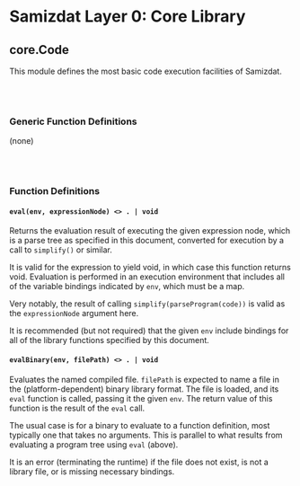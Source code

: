 Samizdat Layer 0: Core Library
==============================

core.Code
---------

This module defines the most basic code execution facilities of
Samizdat.

<br><br>
### Generic Function Definitions

(none)


<br><br>
### Function Definitions

#### `eval(env, expressionNode) <> . | void`

Returns the evaluation result of executing the given expression node,
which is a parse tree as specified in this document, converted for
execution by a call to `simplify()` or similar.

It is valid for the expression to yield void, in which case this function
returns void. Evaluation is performed in an execution environment that
includes all of the variable bindings indicated by `env`, which must be a map.

Very notably, the result of calling `simplify(parseProgram(code))` is
valid as the `expressionNode` argument here.

It is recommended (but not required) that the given `env` include
bindings for all of the library functions specified by this document.

#### `evalBinary(env, filePath) <> . | void`

Evaluates the named compiled file. `filePath` is expected to name
a file in the (platform-dependent) binary library format. The file
is loaded, and its `eval` function is called, passing it the given
`env`. The return value of this function is the result of the `eval`
call.

The usual case is for a binary to evaluate to a function definition,
most typically one that takes no arguments. This is parallel to what
results from evaluating a program tree using `eval` (above).

It is an error (terminating the runtime) if the file does not exist,
is not a library file, or is missing necessary bindings.

